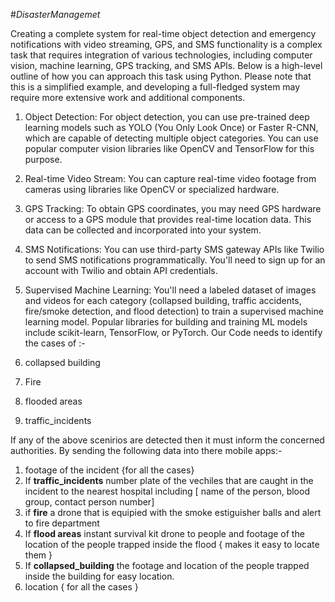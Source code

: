 #*DisasterManagemet*

Creating a complete system for real-time object detection and emergency notifications with video streaming, GPS, and SMS functionality is a complex task that requires integration of various technologies, including computer vision, machine learning, GPS tracking, and SMS APIs. Below is a high-level outline of how you can approach this task using Python. Please note that this is a simplified example, and developing a full-fledged system may require more extensive work and additional components.

1. Object Detection:
For object detection, you can use pre-trained deep learning models such as YOLO (You Only Look Once) or Faster R-CNN, which are capable of detecting multiple object categories. You can use popular computer vision libraries like OpenCV and TensorFlow for this purpose.

2. Real-time Video Stream:
You can capture real-time video footage from cameras using libraries like OpenCV or specialized hardware.

3. GPS Tracking:
To obtain GPS coordinates, you may need GPS hardware or access to a GPS module that provides real-time location data. This data can be collected and incorporated into your system.

4. SMS Notifications:
You can use third-party SMS gateway APIs like Twilio to send SMS notifications programmatically. You'll need to sign up for an account with Twilio and obtain API credentials.

5. Supervised Machine Learning:
You'll need a labeled dataset of images and videos for each category (collapsed building, traffic accidents, fire/smoke detection, and flood detection) to train a supervised machine learning model. Popular libraries for building and training ML models include scikit-learn, TensorFlow, or PyTorch.
Our Code needs to identify the cases of :-
1. collapsed building
2. Fire
3. flooded areas
4. traffic_incidents

If any of the above scenirios are detected then it must inform the concerned authorities. By sending the following data into there mobile apps:-
1. footage of the incident {for all the cases}
2. If **traffic_incidents** number plate of the vechiles that are caught in the incident to the nearest hospital including [ name of the person, blood group, contact person number]
3. if **fire** a drone that is equipied with the smoke estiguisher balls and alert to fire department
4. If **flood areas** instant survival kit drone to people and footage of the location of the people trapped inside the flood { makes it easy to locate them }
5. If **collapsed_building** the footage and location of the people trapped inside the building for easy location.
6. location { for all the cases }
